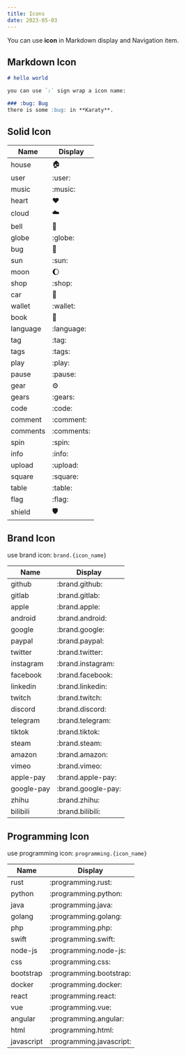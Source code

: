 ```yaml
---
title: Icons
date: 2023-05-03
---
```


You can use **icon** in Markdown display and Navigation item.

## Markdown Icon

```markdown
# hello world

you can use `:` sign wrap a icon name:

### :bug: Bug
there is some :bug: in **Karaty**.
```

## Solid Icon

|  **Name**  |   **Display**   |
| ---------- | --------------- |
| house      | :house:         |
| user       | :user:          |
| music      | :music:         |
| heart      | :heart:         |
| cloud      | :cloud:         |
| bell       | :bell:          |
| globe      | :globe:         |
| bug        | :bug:           |
| sun        | :sun:           |
| moon       | :moon:          |
| shop       | :shop:          |
| car        | :car:           |
| wallet     | :wallet:        |
| book       | :book:          |
| language   | :language:      |
| tag        | :tag:           |
| tags       | :tags:          |
| play       | :play:          |
| pause      | :pause:         |
| gear       | :gear:          |
| gears      | :gears:         |
| code       | :code:          |
| comment    | :comment:       |
| comments   | :comments:      |
| spin       | :spin:          |
| info       | :info:          |
| upload     | :upload:        |
| square     | :square:        |
| table      | :table:         |
| flag       | :flag:          |
| shield     | :shield:        |

## Brand Icon

use brand icon: `brand.{icon_name}`

|   **Name**   |      **Display**      |
| ------------ | --------------------- |
| github       | :brand.github:        |
| gitlab       | :brand.gitlab:        |
| apple        | :brand.apple:         |
| android      | :brand.android:       |
| google       | :brand.google:        |
| paypal       | :brand.paypal:        |
| twitter      | :brand.twitter:       |
| instagram    | :brand.instagram:     |
| facebook     | :brand.facebook:      |
| linkedin     | :brand.linkedin:      |
| twitch       | :brand.twitch:        |
| discord      | :brand.discord:       |
| telegram     | :brand.telegram:      |
| tiktok       | :brand.tiktok:        |
| steam        | :brand.steam:         |
| amazon       | :brand.amazon:        |
| vimeo        | :brand.vimeo:         |
| apple-pay    | :brand.apple-pay:     |
| google-pay   | :brand.google-pay:    |
| zhihu        | :brand.zhihu:         |
| bilibili     | :brand.bilibili:      |

## Programming Icon

use programming icon: `programming.{icon_name}`

|   **Name**   |        **Display**        |
| ------------ | ------------------------- |
| rust         | :programming.rust:        |
| python       | :programming.python:      |
| java         | :programming.java:        |
| golang       | :programming.golang:      |
| php          | :programming.php:         |
| swift        | :programming.swift:       |
| node-js      | :programming.node-js:     |
| css          | :programming.css:         |
| bootstrap    | :programming.bootstrap:   |
| docker       | :programming.docker:      |
| react        | :programming.react:       |
| vue          | :programming.vue:         |
| angular      | :programming.angular:     |
| html         | :programming.html:        |
| javascript   | :programming.javascript:  |